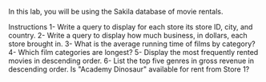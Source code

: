 In this lab, you will be using the Sakila database of movie rentals.

Instructions
1- Write a query to display for each store its store ID, city, and country.
2- Write a query to display how much business, in dollars, each store brought in.
3- What is the average running time of films by category?
4- Which film categories are longest?
5- Display the most frequently rented movies in descending order.
6- List the top five genres in gross revenue in descending order.
Is "Academy Dinosaur" available for rent from Store 1?